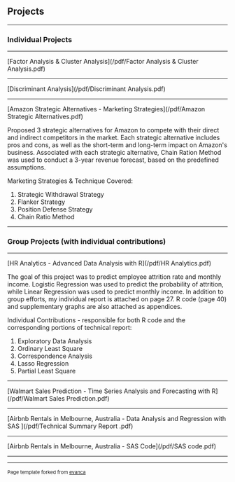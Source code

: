 ## Projects

---

### Individual Projects 

---
[Factor Analysis & Cluster Analysis](/pdf/Factor Analysis & Cluster Analysis.pdf)


---
[Discriminant Analysis](/pdf/Discriminant Analysis.pdf)


---
[Amazon Strategic Alternatives - Marketing Strategies](/pdf/Amazon Strategic Alternatives.pdf)

Proposed 3 strategic alternatives for Amazon to compete with their direct and indirect competitors in the market. Each strategic alternative includes pros and cons, as well as the short-term and long-term impact on Amazon's business. Associated with each strategic alternative, Chain Ration Method was used to conduct a 3-year revenue forecast, based on the predefined assumptions.

Marketing Strategies & Technique Covered:
1. Strategic Withdrawal Strategy
2. Flanker Strategy
3. Position Defense Strategy
4. Chain Ratio Method

---

### Group Projects (with individual contributions)

---
[HR Analytics - Advanced Data Analysis with R](/pdf/HR Analytics.pdf)

The goal of this project was to predict employee attrition rate and monthly income. Logistic Regression was used to predict the probability of attrition, while Linear Regression was used to predict monthly income. In addition to group efforts, my individual report is attached on page 27. R code (page 40) and supplementary graphs are also attached as appendices.

Individual Contributions - responsible for both R code and the corresponding portions of technical report:
1. Exploratory Data Analysis
2. Ordinary Least Square
3. Correspondence Analysis
4. Lasso Regression
5. Partial Least Square

---
[Walmart Sales Prediction - Time Series Analysis and Forecasting with R](/pdf/Walmart Sales Prediction.pdf)


---
[Airbnb Rentals in Melbourne, Australia - Data Analysis and Regression with SAS ](/pdf/Technical Summary Report .pdf)

---
[Airbnb Rentals in Melbourne, Australia - SAS Code](/pdf/SAS code.pdf)

---




---
<p style="font-size:11px">Page template forked from <a href="https://github.com/evanca/quick-portfolio">evanca</a></p>
<!-- Remove above link if you don't want to attibute -->
